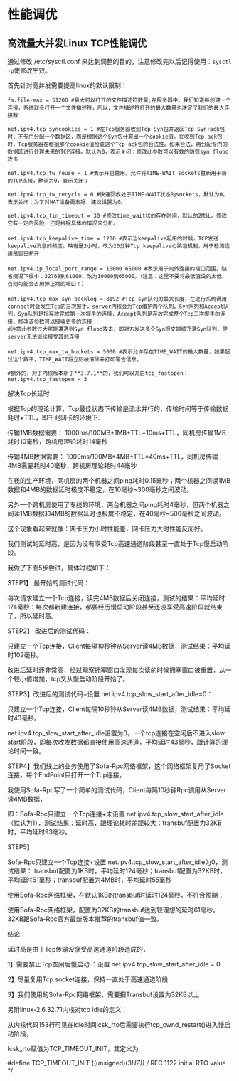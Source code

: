 # 性能调优

## 高流量大并发Linux TCP性能调优

通过修改 /etc/sysctl.conf 来达到调整的目的，注意修改完以后记得使用：`sysctl -p`使修改生效。

首先针对高并发需要提高linux的默认限制：

```shell
fs.file-max = 51200 #最大可以打开的文件描述符数量;在服务器中，我们知道每创建一个连接，系统就会打开一个文件描述符，所以，文件描述符打开的最大数量也决定了我们的最大连接数

net.ipv4.tcp_syncookies = 1 #在Tcp服务器收到Tcp Syn包并返回Tcp Syn+ack包时，不专门分配一个数据区，而是根据这个Syn包计算出一个cookie值。在收到Tcp ack包时，Tcp服务器在根据那个cookie值检查这个Tcp ack包的合法性。如果合法，再分配专门的数据区进行处理未来的TCP连接。默认为0，表示关闭；修改此参数可以有效的防范syn flood攻击

net.ipv4.tcp_tw_reuse = 1 #表示开启重用。允许将TIME-WAIT sockets重新用于新的TCP连接，默认为0，表示关闭；

net.ipv4.tcp_tw_recycle = 0 #快速回收处于TIME-WAIT状态的sockets，默认为0，表示关闭；为了对NAT设备更友好，建议设置为0。

net.ipv4.tcp_fin_timeout = 30 #修改time_wait状的存在时间，默认的2MSL。修改它有一定的风险，还是根据具体的情况来分析。
　　
net.ipv4.tcp_keepalive_time = 1200 #表示当keepalive起用的时候，TCP发送keepalive消息的频度。缺省是2小时，改为20分钟Tcp keepalive心跳包机制，用于检测连接是否已断开
　　
net.ipv4.ip_local_port_range = 10000 65000 #表示用于向外连接的端口范围。缺省情况下很小：32768到61000，改为10000到65000。（注意：这里不要将最低值设的太低，否则可能会占用掉正常的端口！）
　　
net.ipv4.tcp_max_syn_backlog = 8192 #Tcp syn队列的最大长度，在进行系统调用connect时会发生Tcp的三次握手，server内核会为Tcp维护两个队列，Syn队列和Accept队列，Syn队列是指存放完成第一次握手的连接，Accept队列是存放完成整个Tcp三次握手的连接，修改该参数可以接收更多的连接
#注意此参数过大可能遭遇到Syn flood攻击，即对方发送多个Syn报文端填充满Syn队列，使server无法继续接受其他连接
　　
net.ipv4.tcp_max_tw_buckets = 5000 #表示允许存在TIME_WAIT的最大数量，如果超过这个数字，TIME_WAIT将立刻被清除并打印警告信息。

#额外的，对于内核版本新于**3.7.1**的，我们可以开启tcp_fastopen：
net.ipv4.tcp_fastopen = 3
```

解决Tcp长延时

根据Tcp的理论计算，Tcp最佳状态下传输是流水并行的，传输时间等于传输数据耗时+TTL，即千兆网卡的环境下:

传输1MB数据需要： 1000ms/100MB*1MB+TTL=10ms+TTL，同机房传输1MB耗时10毫秒，跨机房理论耗时14毫秒

传输4MB数据需要： 1000ms/100MB*4MB+TTL=40ms+TTL，同机房传输4MB需要耗时40毫秒，跨机房理论耗时44毫秒 

在我的生产环境，同机房的两个机器之间ping耗时0.15毫秒；两个机器之间读1MB数据和4MB的数据延时极度不稳定，在10毫秒~300毫秒之间波动。

另外一个跨机房使用了专线的环境，两台机器之间ping耗时4毫秒，但两个机器之间读1MB数据和4MB的数据延时也极度不稳定，在40毫秒~500毫秒之间波动。

这个现象看起来就像：网卡压力小时性能差，网卡压力大时性能反而好。

我们测试的延时高，是因为没有享受Tcp高速通道阶段甚至一直处于Tcp慢启动阶段。



我做了下面5步尝试，具体过程如下：



STEP1】 最开始的测试代码：

每次请求建立一个Tcp连接，读完4MB数据后关闭连接，测试的结果：平均延时174毫秒：每次都新建连接，都要经历慢启动阶段甚至还没享受高速阶段就结束了，所以延时高。



STEP2】 改进后的测试代码：

只建立一个Tcp连接，Client每隔10秒钟从Server读4MB数据，测试结果：平均延时102毫秒。

改进后延时还非常高，经过观察拥塞窗口发现每次读的时候拥塞窗口被重置，从一个较小值增加，tcp又从慢启动阶段开始了。



STEP3】改进后的测试代码+设置
net.ipv4.tcp_slow_start_after_idle=0：

只建立一个Tcp连接，Client每隔10秒钟从Server读4MB数据，测试结果：平均延时43毫秒。


net.ipv4.tcp_slow_start_after_idle设置为0，一个tcp连接在空闲后不进入slow start阶段，即每次收发数据都直接使用高速通道，平均延时43毫秒，跟计算的理论时间一致。



STEP4】我们线上的业务使用了Sofa-Rpc网络框架，这个网络框架复用了Socket连接，每个EndPoint只打开一个Tcp连接。

我使用Sofa-Rpc写了一个简单的测试代码，Client每隔10秒钟Rpc调用从Server读4MB数据，

即：Sofa-Rpc只建立一个Tcp连接+未设置
net.ipv4.tcp_slow_start_after_idle（默认为1），测试结果：延时高，跟理论耗时差距较大：transbuf配置为32KB时，平均延时93毫秒。



STEP5】

Sofa-Rpc只建立一个Tcp连接+设置
net.ipv4.tcp_slow_start_after_idle为0，测试结果： transbuf配置为1KB时，平均延时124毫秒；transbuf配置为32KB时，平均延时61毫秒；transbuf配置为4MB时，平均延时55毫秒

使用Sofa-Rpc网络框架，在默认1KB的transbuf时延时124毫秒，不符合预期；

使用Sofa-Rpc网络框架，配置为32KB的transbuf达到较理想的延时61毫秒。32KB跟Sofa-Rpc官方最新版本推荐的transbuf值一致。



结论：

延时高是由于Tcp传输没享受高速通道阶段造成的，

1】需要禁止Tcp空闲后慢启动 ：设置
net.ipv4.tcp_slow_start_after_idle = 0

2】尽量复用Tcp socket连接，保持一直处于高速通道阶段

3】我们使用的Sofa-Rpc网络框架，需要把Transbuf设置为32KB以上



另附linux-2.6.32.71内核对tcp idle的定义：



从内核代码153行可见在idle时间icsk_rto后需要执行tcp_cwnd_restart()进入慢启动阶段，

Icsk_rto赋值为TCP_TIMEOUT_INIT，其定义为

#define TCP_TIMEOUT_INIT ((unsigned)(3*HZ)) /* RFC 1122 initial RTO value */ 

